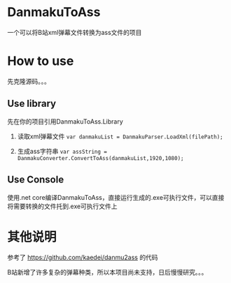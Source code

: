 # DanmakuToAss
一个可以将B站xml弹幕文件转换为ass文件的项目

# How to use
先克隆源码。。。
## Use library
先在你的项目引用DanmakuToAss.Library

1. 读取xml弹幕文件
`
var danmakuList = DanmakuParser.LoadXml(filePath);
`

2. 生成ass字符串
`
var assString = DanmakuConverter.ConvertToAss(danmakuList,1920,1080);
`

## Use Console
使用.net core编译DanmakuToAss，直接运行生成的.exe可执行文件，可以直接将需要转换的文件托到.exe可执行文件上

# 其他说明
参考了 https://github.com/kaedei/danmu2ass 的代码

B站新增了许多复杂的弹幕种类，所以本项目尚未支持，日后慢慢研究。。。
